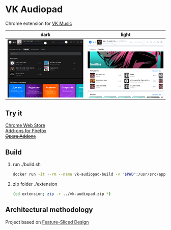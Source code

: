 # VK Audiopad

Chrome extension for [VK Music](https://music.vk.com/)

|              dark               |               light               |
| :-----------------------------: | :-------------------------------: |
| ![dark](./screenshots/dark.png) | ![light](./screenshots/light.png) |

## Try it

[Chrome Web Store](https://chrome.google.com/webstore/detail/plclpmphdjmdgmdpfkcmdkmohgpfecip)  
[Add-ons for Firefox](https://addons.mozilla.org/ru/firefox/addon/vkaudiopad/)  
[~~Opera Addons~~](https://addons.opera.com/ru/extensions/details/vk-audiopad/)  

## Build

1. run ./build.sh

   ```bash
   docker run -it --rm --name vk-audiopad-build -v "$PWD":/usr/src/app --user $(id -u) -w /usr/src/app node:20-alpine /bin/sh build.sh
   ```

2. zip folder ./extension

   ```bash
   (cd extension; zip -r ../vk-audiopad.zip *)
   ```

## Architectural methodology

Project based on [Feature-Sliced Design](https://feature-sliced.design/)
